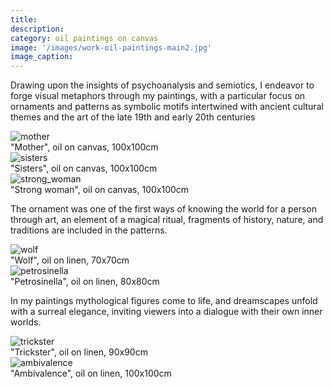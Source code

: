 ```yaml
---
title:
description: 
category: oil paintings on canvas
image: '/images/work-oil-paintings-main2.jpg'
image_caption: 
---
```


Drawing upon the insights of psychoanalysis and semiotics, I endeavor to forge visual metaphors through my paintings, with a particular focus on ornaments and patterns as symbolic motifs intertwined with ancient cultural themes and the art of the late 19th and early 20th centuries

<div class="gallery-box">
  <div class="gallery">
    <div class="gallery-item">
      <div class="gallery-image">
        <img src="/images/mother.jpg" loading="lazy" alt="mother">
      </div>
      <div class="gallery-text">"Mother", oil on canvas, 100x100cm</div>
    </div>
    <div class="gallery-item">
      <div class="gallery-image">
        <img src="/images/sisters.jpg" loading="lazy" alt="sisters">
      </div>
      <div class="gallery-text">"Sisters", oil on canvas, 100x100cm</div>
    </div>
    <div class="gallery-item">
      <div class="gallery-image">
        <img src="/images/strong_woman.jpg" loading="lazy" alt="strong_woman">
      </div>
      <div class="gallery-text">"Strong woman", oil on canvas, 100x100cm</div>
  </div>
</div>


The ornament was one of the first ways of knowing the world for a person through art, an element of a magical ritual, fragments of history, nature, and traditions are included in the patterns.

<div class="gallery-box">
  <div class="gallery">
    <div class="gallery-item">
      <div class="gallery-image">
        <img src="/images/wolf.jpg" loading="lazy" alt="wolf">
      </div>
      <div class="gallery-text">"Wolf", oil on linen, 70x70cm</div>
    </div>
    <div class="gallery-item">
      <div class="gallery-image">
        <img src="/images/petrosinella.jpg" loading="lazy" alt="petrosinella">
      </div>
      <div class="gallery-text">"Petrosinella", oil on linen, 80x80cm</div>
    </div>
  </div>
</div>

In my paintings mythological figures come to life, and dreamscapes unfold with a surreal elegance, inviting viewers into a dialogue with their own inner worlds.
    
<div class="gallery-box">
  <div class="gallery">
    <div class="gallery-item">
      <div class="gallery-image">
        <img src="/images/trickster.jpg" loading="lazy" alt="trickster">
      </div>
      <div class="gallery-text">"Trickster", oil on linen, 90x90cm</div>
    </div> 
    <div class="gallery-item">
      <div class="gallery-image">
        <img src="/images/ambivalence.jpg" loading="lazy" alt="ambivalence">
      </div>
      <div class="gallery-text">"Ambivalence", oil on linen, 100x100cm</div>
    </div>
  </div>
</div>

